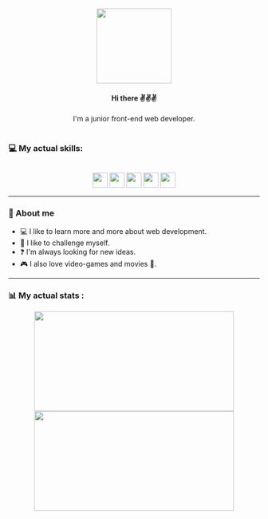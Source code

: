###

<div id="header" align="center">
  <img src="https://media2.giphy.com/media/hu9xj9UtxpoY3oytsh/giphy.gif?cid=ecf05e47r16utd5fop8gaweylqdx62zv3wm8aqt1absp7ur1&rid=giphy.gif&ct=s" width="150"/>
<br />
  <h4> Hi there ✌️✌️✌️ </h4>
</div>
<div id="main" align="center">
 I'm a junior front-end web developer. 
</div>

<br />

### 💻 My actual skills:
<br />
<div id="badges" align="center">
  <img src="https://img.shields.io/badge/HTML5-E34F26?style=for-the-badge&logo=html5&logoColor=white" height="30"/>
  <img src="https://img.shields.io/badge/CSS3-1572B6?style=for-the-badge&logo=css3&logoColor=white" height="30" />
  <img src="https://img.shields.io/badge/Sass-CC6699?style=for-the-badge&logo=sass&logoColor=white" height="30" />
  <img src="https://img.shields.io/badge/JavaScript-323330?style=for-the-badge&logo=javascript&logoColor=F7DF1E"  height="30" />
  <img src="https://img.shields.io/badge/React-20232A?style=for-the-badge&logo=react&logoColor=1e02fb" height="30" />
  </div>
  
  ---
  ### 📝 About me
  
  - 💻 I like to learn more and more about web development.
  - 💪 I like to challenge myself.
  - ❓ I'm always looking for new ideas.
  - 🎮 I also love video-games and movies 🎥.
  
  ---
  
### 📊 My actual stats :
  <div id="charts" align="center">
  
  <img src="https://github-readme-stats.vercel.app/api?username=Franceschio&show_icons=true&theme=tokyonight&border_radius=10" width="400" height="200" />
    
  <img src="https://github-readme-stats.vercel.app/api/top-langs/?username=Franceschio&theme=tokyonight&hide_progress=true" width="400" height="200"/>
  </div>
<!--
**Franceschio/Franceschio** is a ✨ _special_ ✨ repository because its `README.md` (this file) appears on your GitHub profile.

Here are some ideas to get you started:

- 🔭 I’m currently working on ...
- 🌱 I’m currently learning ...
- 👯 I’m looking to collaborate on ...
- 🤔 I’m looking for help with ...
- 💬 Ask me about ...
- 📫 How to reach me: ...
- 😄 Pronouns: ...
- ⚡ Fun fact: ...
-->
